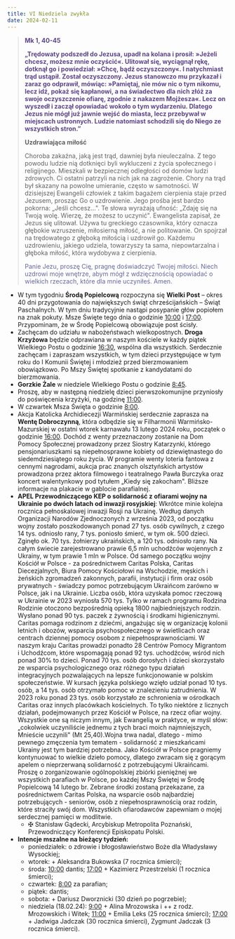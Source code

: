 ```yaml
---
title: VI Niedziela zwykła
date: 2024-02-11
---
```


> **<span style="color: #5D4587;">Mk 1, 40-45</span>**
>
> **<span style="color: #5D4587;">„Trędowaty podszedł do Jezusa, upadł na kolana i prosił: »Jeżeli chcesz, możesz mnie oczyścić«. Ulitował się, wyciągnął rękę, dotknął go i powiedział: »Chcę, bądź oczyszczony«. I natychmiast trąd ustąpił. Został oczyszczony. Jezus stanowczo mu przykazał i zaraz go odprawił, mówiąc: »Pamiętaj, nie mów nic o tym nikomu, lecz idź, pokaż się kapłanowi, a na świadectwo dla nich złóż za swoje oczyszczenie ofiarę, zgodnie z nakazem Mojżesza«. Lecz on wyszedł i zaczął opowiadać wokoło o tym wydarzeniu. Dlatego Jezus nie mógł już jawnie wejść do miasta, lecz przebywał w miejscach ustronnych. Ludzie natomiast schodzili się do Niego ze wszystkich stron.”</span>**
>
>
>
> **Uzdrawiająca miłość**
>
> Choroba zakaźna, jaką jest trąd, dawniej była nieuleczalna. Z tego powodu ludzie nią dotknięci byli wykluczeni z życia społecznego i religijnego. Mieszkali w bezpiecznej odległości od domów ludzi zdrowych. Ci ostatni patrzyli na nich jak na zagrożenie. Chory na trąd był skazany na powolne umieranie, często w samotności. W dzisiejszej Ewangelii człowiek z takim bagażem cierpienia staje przed Jezusem, prosząc Go o uzdrowienie. Jego prośba jest bardzo pokorna: „Jeśli chcesz...". Te słowa wyrażają ufność: „Zdaję się na Twoją wolę. Wierzę, że możesz to uczynić". Ewangelista zapisał, że Jezus się ulitował. Używa tu greckiego czasownika, który oznacza głębokie wzruszenie, miłosierną miłość, a nie politowanie. On spojrzał na trędowatego z głęboką miłością i uzdrowił go. Każdemu uzdrowieniu, jakiego udziela, towarzyszy ta sama, niepowtarzalna i głęboka miłość, która wydobywa z cierpienia.
>
> <span style="color: #666699;">Panie Jezu, proszę Cię, pragnę doświadczyć Twojej miłości. Niech uzdrowi moje wnętrze, abym mógł z wdzięcznością opowiadać o wielkich rzeczach, które dla mnie uczyniłeś. Amen.
> &nbsp;

- W tym tygodniu **Środą Popielcową** rozpoczyna się **Wielki Post** – okres 40 dni przygotowania do największych świąt chrześcijańskich – Świąt Paschalnych. W tym dniu tradycyjnie nastąpi posypanie głów popiołem na znak pokuty. Msze Święte tego dnia o godzinie <u>10:00</u> i <u>17:00</u>. Przypominam, że w Środę Popielcową obowiązuje post ścisły.
- Zachęcam do udziału w nabożeństwach wielkopostnych. **Droga Krzyżowa** będzie odprawiana w naszym kościele w każdy piątek Wielkiego Postu o godzinie <u>16:30</u>, wspólna dla wszystkich. Serdecznie zachęcam i zapraszam wszystkich, w tym dzieci przystępujące w tym roku do I Komunii Świętej i młodzież przed bierzmowaniem obowiązkowo. Po Mszy Świętej spotkanie z kandydatami do bierzmowania.
- **Gorzkie Żale** w niedziele Wielkiego Postu o godzinie <u>8:45</u>.
- Proszę, aby w następną niedzielę dzieci pierwszokomunijne przyniosły do poświęcenia krzyżyki, na godzinę <u>11:00</u>.
- W czwartek Msza Święta o godzinie <u>8:00</u>.
- Akcja Katolicka Archidiecezji Warmińskiej serdecznie zaprasza na **Wentę Dobroczynną**, która odbędzie się w Filharmonii Warmińsko-Mazurskiej w ostatni wtorek karnawału 13 lutego 2024 roku, początek o godzinie <u>16:00</u>. Dochód z wenty przeznaczony zostanie na Dom Pomocy Społecznej prowadzony przez Siostry Katarzynki, którego pensjonariuszkami są niepełnosprawne kobiety od dziewiętnastego do siedemdziesiątego roku życia.
W programie wenty loteria fantowa z cennymi nagrodami, aukcja prac znanych olsztyńskich artystów prowadzona przez aktora filmowego i teatralnego Pawła Burczyka oraz koncert walentynkowy pod tytułem „Kiedy się zakocham". Bliższe informacje na plakacie w gablocie parafialnej.
- **APEL Przewodniczącego KEP o solidarność z ofiarami wojny na Ukrainie po dwóch latach od inwazji rosyjskiej**: Wkrótce minie kolejna rocznica pełnoskalowej inwazji Rosji na Ukrainę. Według danych Organizacji Narodów Zjednoczonych z września 2023, od początku wojny zostało poszkodowanych ponad 27 tys. osób cywilnych, z czego 14 tys. odniosło rany, 7 tys. poniosło śmierć, w tym ok. 500 dzieci. Zginęło ok. 70 tys. żołnierzy ukraińskich, a 120 tys. odniosło rany. Na całym świecie zarejestrowano prawie 6,5 mln uchodźców wojennych z Ukrainy, w tym prawie 1 mln w Polsce.
Od samego początku wojny Kościół w Polsce - za pośrednictwem Caritas Polska, Caritas Diecezjalnych, Biura Pomocy Kościołowi na Wschodzie, męskich i żeńskich zgromadzeń zakonnych, parafii, instytucji i firm oraz osób prywatnych - świadczy pomoc potrzebującym Ukraińcom zarówno w Polsce, jak i na Ukrainie.
Liczba osób, która uzyskała pomoc rzeczową w Ukrainie w 2023 wyniosła 570 tys. Tylko w ramach programu Rodzina Rodzinie otoczono bezpośrednią opieką 1800 najbiedniejszych rodzin. Wysłano ponad 90 tys. paczek z żywnością i środkami higienicznymi. Caritas pomaga rodzinom z dziećmi, angażując się w organizację kolonii letnich i obozów, wsparcia psychospołecznego w świetlicach oraz centrach dziennej pomocy osobom z niepełnosprawnościami.
W naszym kraju Caritas prowadzi ponadto 28 Centrów Pomocy Migrantom i Uchodźcom, które wspomagają ponad 92 tys. uchodźców, wśród nich ponad 30% to dzieci. Ponad 70 tys. osób dorosłych i dzieci skorzystało ze wsparcia psychologicznego oraz różnego typu działań integracyjnych pozwalających na lepsze funkcjonowanie w polskim społeczeństwie. W kursach języka polskiego wzięło udział ponad 10 tys. osób, a 14 tys. osób otrzymało pomoc w znalezieniu zatrudnienia. W 2023 roku ponad 23 tys. osób korzystało ze schronienia w ośrodkach Caritas oraz innych placówkach kościelnych.
To tylko niektóre z licznych działań, podejmowanych przez Kościół w Polsce, na rzecz ofiar wojny. Wszystkie one są niczym innym, jak Ewangelią w praktyce, w myśl słów: „cokolwiek uczyniliście jednemu z tych braci moich najmniejszych, Mnieście uczynili" (Mt 25,40).Wojna trwa nadal, dlatego - mimo pewnego zmęczenia tym tematem - solidarność z mieszkańcami Ukrainy jest tym bardziej potrzebna. Jako Kościół w Polsce pragniemy kontynuować to wielkie dzieło pomocy, dlatego zwracam się z gorącym apelem o nieprzerwaną solidarność z potrzebującymi Ukraińcami. Proszę o zorganizowanie ogólnopolskiej zbiórki pieniężnej we wszystkich parafiach w Polsce, po każdej Mszy Świętej w Środę Popielcową 14 lutego br.
Zebrane środki zostaną przekazane, za pośrednictwem Caritas Polska, na wsparcie osób najbardziej potrzebujących - seniorów, osób z niepełnosprawnością oraz rodzin, które straciły swój dom.
Wszystkich ofiarodawców zapewniam o mojej serdecznej pamięci w modlitwie.
  - ✠ Stanisław Gądecki, Arcybiskup Metropolita Poznański, Przewodniczący Konferencji Episkopatu Polski.
- **Intencje mszalne na bieżący tydzień:**
  - poniedziałek: o zdrowie i błogosławieństwo Boże dla Władysławy Wysockiej;
  - wtorek: + Aleksandra Bukowska (7 rocznica śmierci);
  - środa: <u>10:00</u> dantis; <u>17:00</u> + Kazimierz Przestrzelski (1 rocznica śmierci);
  - czwartek: <u>8:00</u> za parafian;
  - piątek: dantis;
  - sobota: + Dariusz Dworznicki (30 dzień po pogrzebie);
  - niedziela (18.02.24): <u>9:00</u> + Alina Mrozowska i ++ z rodz. Mrozowskich i Witek; <u>11:00</u> + Emilia Leks (25 rocznica śmierci); <u>17:00</u> + Jadwiga Jadczak (30 rocznica śmierci), Zygmunt Jadczak (3 rocznica śmierci).




